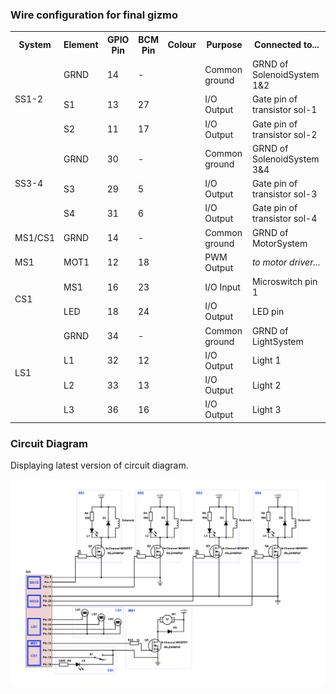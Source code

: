 ### Wire configuration for final gizmo


<table>
  <tr>
    <th>System</th>
    <th>Element</th>
    <th>GPIO Pin</th>
    <th>BCM Pin</th>
    <th>Colour</th>
    <th>Purpose</th>
    <th>Connected to...</th>
  </tr>
  <tr>
    <td rowspan="3">SS1-2</td>
    <td>GRND</td>
    <td>14</td>
    <td>-</td>
    <td></td>
    <td>Common ground</td>
    <td>GRND of SolenoidSystem 1&2</td>
  </tr>
  <tr>
    <td>S1</td>
    <td>13</td>
    <td>27</td>
    <td></td>
    <td>I/O Output</td>
    <td>Gate pin of transistor sol-1</td>
  </tr>
  <tr>
    <td>S2</td>
    <td>11</td>
    <td>17</td>
    <td></td>
    <td>I/O Output</td>
    <td>Gate pin of transistor sol-2</td>
  </tr>
  <tr>
    <td rowspan="3">SS3-4</td>
    <td>GRND</td>
    <td>30</td>
    <td>-</td>
    <td></td>
    <td>Common ground</td>
    <td>GRND of SolenoidSystem 3&4</td>
  </tr>
  <tr>
    <td>S3</td>
    <td>29</td>
    <td>5</td>
    <td></td>
    <td>I/O Output</td>
    <td>Gate pin of transistor sol-3</td>
  </tr>
  <tr>
    <td>S4</td>
    <td>31</td>
    <td>6</td>
    <td></td>
    <td>I/O Output</td>
    <td>Gate pin of transistor sol-4</td>
  </tr>
  <tr>
    <td>MS1/CS1</td>
    <td>GRND</td>
    <td>14</td>
    <td>-</td>
    <td></td>
    <td>Common ground</td>
    <td>GRND of MotorSystem</td>
  </tr>
  <tr>
    <td>MS1</td>
    <td>MOT1</td>
    <td>12</td>
    <td>18</td>
    <td></td>
    <td>PWM Output</td>
    <td><i>to motor driver...</i></td>
  </tr>
  <tr>
    <td rowspan="2">CS1</td>
    <td>MS1</td>
    <td>16</td>
    <td>23</td>
    <td></td>
    <td>I/O Input</td>
    <td>Microswitch pin 1</td>
  </tr>
  <tr>
    <td>LED</td>
    <td>18</td>
    <td>24</td>
    <td></td>
    <td>I/O Output</td>
    <td>LED pin</td>
  </tr>
  <tr>
    <td rowspan="4">LS1</td>
    <td>GRND</td>
    <td>34</td>
    <td>-</td>
    <td></td>
    <td>Common ground</td>
    <td>GRND of LightSystem</td>
  </tr>
  <tr>
    <td>L1</td>
    <td>32</td>
    <td>12</td>
    <td></td>
    <td>I/O Output</td>
    <td>Light 1</td>
  </tr>
  <tr>
    <td>L2</td>
    <td>33</td>
    <td>13</td>
    <td></td>
    <td>I/O Output</td>
    <td>Light 2</td>
  </tr>
  <tr>
    <td>L3</td>
    <td>36</td>
    <td>16</td>
    <td></td>
    <td>I/O Output</td>
    <td>Light 3</td>
  </tr>
</table>

### Circuit Diagram

Displaying latest version of circuit diagram.

![](circuit_diagrams/complete-circuit.png)
